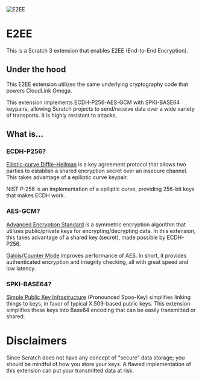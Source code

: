 ![E2EE](https://github.com/cloudlink-omega/e2ee/assets/12957745/a2a66546-9471-4cc4-91f9-163c6917ebe5)

# E2EE
This is a Scratch 3 extension that enables E2EE (End-to-End Encryption).

## Under the hood
This E2EE extension utilizes the same underlying cryptography code that powers CloudLink Omega.

This extension implements ECDH-P256-AES-GCM with SPKI-BASE64 keypairs, allowing Scratch projects to send/receive data over a wide variety of transports. It is highly resistant to attacks, 

## What is...

### ECDH-P256?
[Elliptic-curve Diffie–Hellman](https://en.wikipedia.org/wiki/Elliptic-curve_Diffie%E2%80%93Hellman) is a key agreement protocol that allows two parties to establish a shared encryption secret over an insecure channel. This takes advantage of a epiliptic curve keypair.

NIST P-256 is an implementation of a epiliptic curve, providing 256-bit keys that makes ECDH work.

### AES-GCM?
[Advanced Encryption Standard](https://en.wikipedia.org/wiki/Advanced_Encryption_Standard) is a symmetric encryption algorithm that utilizes public/private keys for encrypting/decrypting data. In this extension, this takes advantage of a shared key (secret), made possible by ECDH-P256.

[Galois/Counter Mode](https://en.wikipedia.org/wiki/Galois/Counter_Mode) improves performance of AES. In short, it provides authenticated encryption and integrity checking, all with great speed and low latency.

### SPKI-BASE64?
[Simple Public Key Infrastructure](https://en.wikipedia.org/wiki/Simple_public-key_infrastructure) (Pronounced Spoo-Key) simplifies linking things to keys, in favor of typical X.509-based public keys. This extension simplifies these keys into Base64 encoding that can be easily transmitted or shared.

# Disclaimers
Since Scratch does not have any concept of "secure" data storage; you should be mindful of how you store your keys. A flawed implementation of this extension can put your transmitted data at risk. 
